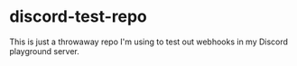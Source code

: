 # discord-test-repo
This is just a throwaway repo I'm using to test out webhooks in my Discord playground server.
